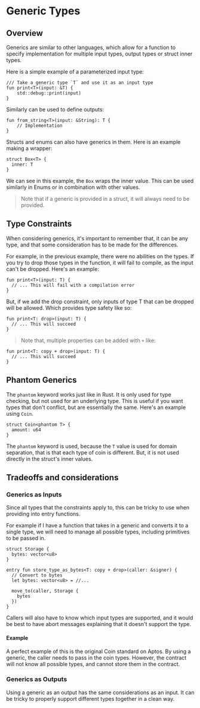 # Generic Types

## Overview

Generics are similar to other languages, which allow for a function to specify implementation for multiple input types, output types or struct inner types.

Here is a simple example of a parameterized input type:

```move
/// Take a generic type `T` and use it as an input type
fun print<T>(input: &T) {
    std::debug::print(input)
}
```

Similarly can be used to define outputs:

```move
fun from_string<T>(input: &String): T {
    // Implementation
}
```

Structs and enums can also have generics in them.  Here is an example making a wrapper:

```move
struct Box<T> {
  inner: T
}
```

We can see in this example, the `Box` wraps the inner value.  This can be used similarly in Enums or in combination with other values.

> Note that if a generic is provided in a struct, it will always need to be provided.

## Type Constraints

When considering generics, it's important to remember that, it can be any type, and that some consideration has to be made for the differences.

For example, in the previous example, there were no abilities on the types.  If you try to drop those types in the function, it will fail to compile, as the input can't be dropped.  Here's an example:

```move
fun print<T>(input: T) {
  // ... This will fail with a compilation error
}
```

But, if we add the drop constraint, only inputs of type T that can be dropped will be allowed.  Which provides type safety like so:

```move
fun print<T: drop>(input: T) {
  // ... This will succeed
}
```

> Note that, multiple properties can be added with `+` like:

```move
fun print<T: copy + drop>(input: T) {
  // ... This will succeed
}
```

## Phantom Generics

The `phantom` keyword works just like in Rust.  It is only used for type checking, but not used for an underlying type.  This is useful if you want types that don't conflict, but are essentially the same.  Here's an example using `Coin`.

```move
struct Coin<phantom T> {
  amount: u64
}
```

The `phantom` keyword is used, because the `T` value is used for domain separation, that is that each type of coin is different.  But, it is not used directly in the struct's inner values.

## Tradeoffs and considerations

### Generics as Inputs

Since all types that the constraints apply to, this can be tricky to use when providing into entry functions.

For example if I have a function that takes in a generic and converts it to a single type, we will need to manage all possible types, including primitives to be passed in.

```move
struct Storage {
  bytes: vector<u8>
}

entry fun store_type_as_bytes<T: copy + drop>(caller: &signer) {
  // Convert to bytes
  let bytes: vector<u8> = //...

  move_to(caller, Storage {
    bytes
  })
}
```

Callers will also have to know which input types are supported, and it would be best to have abort messages explaining that it doesn't support the type.

#### Example

A perfect example of this is the original Coin standard on Aptos.  By using a generic, the caller needs to pass in the coin types.  However, the contract will not know all possible types, and cannot store them in the contract.

### Generics as Outputs

Using a generic as an output has the same considerations as an input.  It can be tricky to properly support different types together in a clean way.
